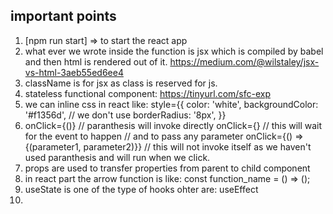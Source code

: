 ## important points

1. [npm run start] => to start the react app
2. what ever we wrote inside the function is jsx which is compiled by babel and then html is rendered out of it.
   https://medium.com/@wilstaley/jsx-vs-html-3aeb55ed6ee4
3. className is for jsx as class is reserved for js.
4. stateless functional component: https://tinyurl.com/sfc-exp
5. we can inline css in react like:
   style={{
   			color: 'white',
   			backgroundColor: '#f1356d',   // we don't use
   			borderRadius: '8px',
   		}}
6. onClick={<function>()} // paranthesis will invoke directly
   onClick={<function>} // this will wait for the event to happen
   // and to pass any parameter
   onClick={() => {<function>(parameter1, parameter2)}}
   // this will not invoke itself as we haven't used paranthesis and will run when we click.
7. props are used to transfer properties from parent to child component
8. in react part the arrow function is like: const function_name = () => ();
9. useState is one of the type of hooks ohter are: useEffect
10.
